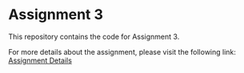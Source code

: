 # Assignment 3

This repository contains the code for Assignment 3.

For more details about the assignment, please visit the following link:
[Assignment Details](https://cgi.cse.unsw.edu.au/~cs3231/24T1/assignments/asst3/)
